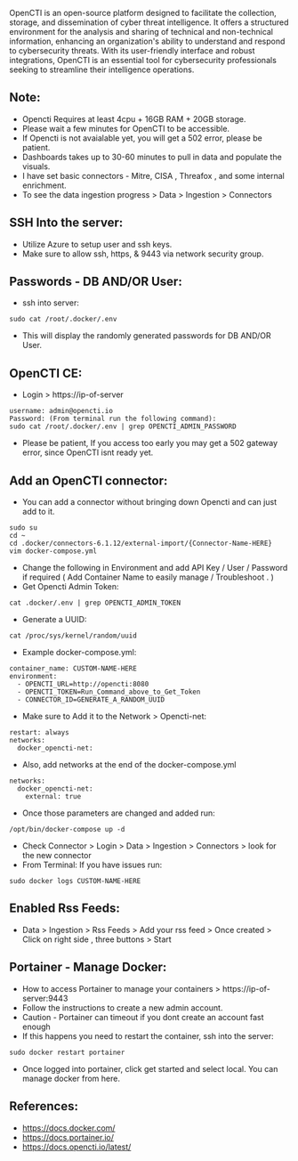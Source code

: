 OpenCTI is an open-source platform designed to facilitate the collection, storage, and dissemination of cyber threat intelligence. 
It offers a structured environment for the analysis and sharing of technical and non-technical information, enhancing an organization's 
ability to understand and respond to cybersecurity threats. With its user-friendly interface and robust integrations, OpenCTI is an 
essential tool for cybersecurity professionals seeking to streamline their intelligence operations.

Note:
-----
* Opencti Requires at least 4cpu + 16GB RAM + 20GB storage. 
* Please wait a few minutes for OpenCTI to be accessible. 
* If Opencti is not avaialable yet, you will get a 502 error, please be patient. 
* Dashboards takes up to 30-60 minutes to pull in data and populate the visuals.
* I have set basic connectors - Mitre, CISA , Threafox , and some internal enrichment.
* To see the data ingestion progress > Data > Ingestion > Connectors 

SSH Into the server:
--------------------
* Utilize Azure to setup user and ssh keys. 
* Make sure to allow ssh, https, & 9443 via network security group.

Passwords - DB AND/OR User:
----------------------------
* ssh into server:
```
sudo cat /root/.docker/.env
```
* This will display the randomly generated passwords for DB AND/OR User. 

OpenCTI CE:
-----------
* Login > https://ip-of-server   
```
username: admin@opencti.io  
Password: (From terminal run the following command):
sudo cat /root/.docker/.env | grep OPENCTI_ADMIN_PASSWORD
```
* Please be patient, If you access too early you may get a 502 gateway error, since OpenCTI isnt ready yet.

Add an OpenCTI connector:
------------------------
* You can add a connector without bringing down Opencti and can just add to it. 
```
sudo su 
cd ~ 
cd .docker/connectors-6.1.12/external-import/{Connector-Name-HERE}
vim docker-compose.yml
```
* Change the following in Environment and add API Key / User / Password if required ( Add Container Name to easily manage / Troubleshoot . )
* Get Opencti Admin Token:
```
cat .docker/.env | grep OPENCTI_ADMIN_TOKEN
```
* Generate a UUID:
```
cat /proc/sys/kernel/random/uuid
```
* Example docker-compose.yml:
```
container_name: CUSTOM-NAME-HERE
environment:
  - OPENCTI_URL=http://opencti:8080
  - OPENCTI_TOKEN=Run_Command_above_to_Get_Token
  - CONNECTOR_ID=GENERATE_A_RANDOM_UUID
```
* Make sure to Add it to the Network > Opencti-net:
```
restart: always
networks:
  docker_opencti-net:
```
* Also, add networks at the end of the docker-compose.yml
```
networks:
  docker_opencti-net:
    external: true
```
* Once those parameters are changed and added run:
```
/opt/bin/docker-compose up -d
```
* Check Connector > Login > Data > Ingestion > Connectors > look for the new connector
* From Terminal: If you have issues run:
```
sudo docker logs CUSTOM-NAME-HERE 
```

Enabled Rss Feeds:
------------------
* Data > Ingestion > Rss Feeds > Add your rss feed > Once created > Click on right side , three buttons > Start

Portainer - Manage Docker:
--------------------------
* How to access Portainer to manage your containers > https://ip-of-server:9443
* Follow the instructions to create a new admin account. 
* Caution - Portainer can timeout if you dont create an account fast enough
* If this happens you need to restart the container, ssh into the server:
```
sudo docker restart portainer
```
* Once logged into portainer, click get started and select local. You can manage docker from here. 

References:
------------
* https://docs.docker.com/
* https://docs.portainer.io/
* https://docs.opencti.io/latest/



